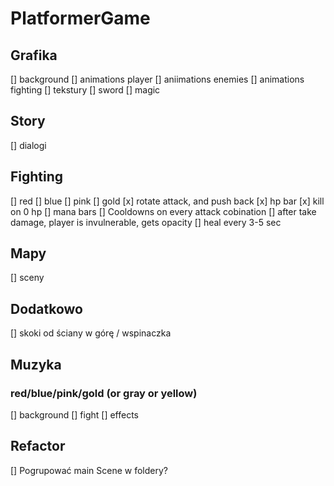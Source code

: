 # PlatformerGame

## Grafika

[] background
[] animations player
[] aniimations enemies
[] animations fighting
[] tekstury
[] sword
[] magic

## Story

[] dialogi

## Fighting

[] red
[] blue
[] pink
[] gold
[x] rotate attack, and push back
[x] hp bar
[x] kill on 0 hp
[] mana bars
[] Cooldowns on every attack cobination
[] after take damage, player is invulnerable, gets opacity
[] heal every 3-5 sec

## Mapy

[] sceny

## Dodatkowo

[] skoki od ściany w górę / wspinaczka

## Muzyka

### red/blue/pink/gold (or gray or yellow)

[] background
[] fight
[] effects

## Refactor

[] Pogrupować main Scene w foldery?
